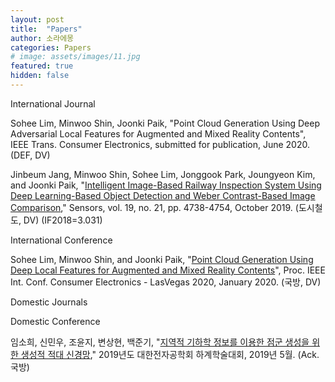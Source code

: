 ```yaml
---
layout: post
title:  "Papers"
author: 소라에몽
categories: Papers
# image: assets/images/11.jpg
featured: true
hidden: false
---
```



International Journal

Sohee Lim, Minwoo Shin, Joonki Paik, "Point Cloud Generation Using Deep Adversarial Local Features for Augmented and Mixed Reality Contents", IEEE Trans. Consumer Electronics, submitted for publication, June 2020. (DEF, DV)

Jinbeum Jang, Minwoo Shin, Sohee Lim, Jonggook Park, Joungyeon Kim, and Joonki Paik, "[Intelligent Image-Based Railway Inspection System Using Deep Learning-Based Object Detection and Weber Contrast-Based Image Comparison](https://www.mdpi.com/1424-8220/19/21/4738)," Sensors, vol. 19, no. 21, pp. 4738-4754, October 2019. (도시철도, DV) (IF2018=3.031)



International Conference

Sohee Lim, Minwoo Shin, and Joonki Paik, "[Point Cloud Generation Using Deep Local Features for Augmented and Mixed Reality Contents](https://ieeexplore.ieee.org/document/9043081)", Proc. IEEE Int. Conf. Consumer Electronics - LasVegas 2020, January 2020. (국방, DV)


Domestic Journals



Domestic Conference

임소희, 신민우, 조윤지, 변상현, 백준기, "[지역적 기하학 정보를 이용한 점군 생성을 위한 생성적 적대 신경망](https://dbpia.co.kr/pdf/pdfView.do?nodeId=NODE08761972&mark=0&useDate=&bookmarkCnt=0&ipRange=N&accessgl=Y&language=ko_KR)," 2019년도 대한전자공학회 하계학술대회, 2019년 5월. (Ack. 국방)
